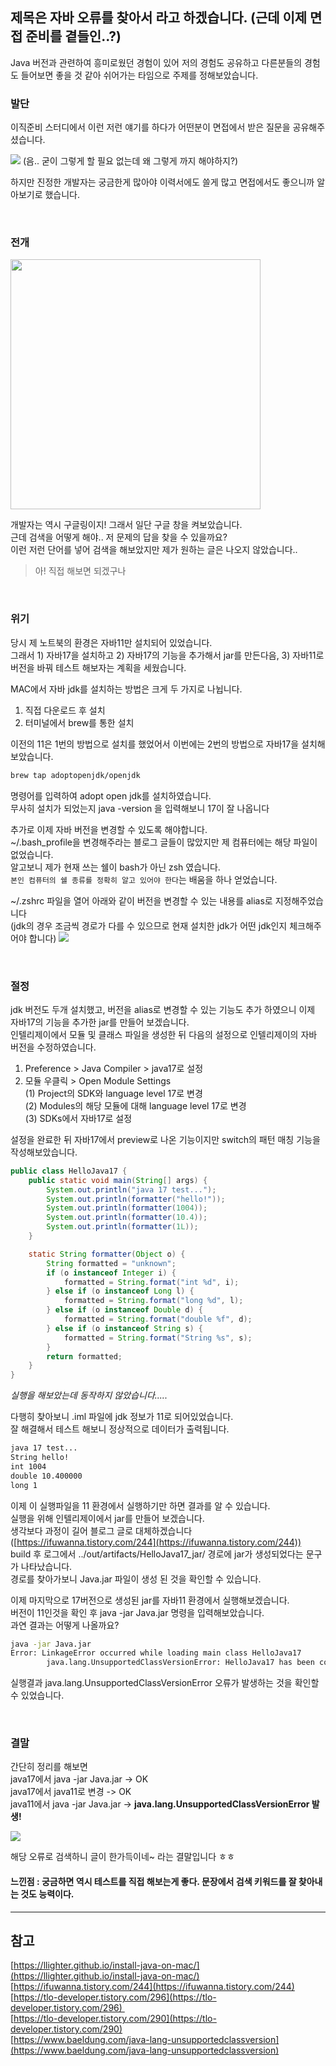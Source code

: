 ## 제목은 자바 오류를 찾아서 라고 하겠습니다. (근데 이제 면접 준비를 곁들인..?)

Java 버전과 관련하여 흥미로웠던 경험이 있어 저의 경험도 공유하고 다른분들의 경험도 들어보면 좋을 것 같아 쉬어가는 타임으로 주제를 정해보았습니다.

### 발단

이직준비 스터디에서 이런 저런 얘기를 하다가 어떤분이 면접에서 받은 질문을 공유해주셨습니다.

<img src="https://img1.daumcdn.net/thumb/R1280x0/?scode=mtistory2&fname=https%3A%2F%2Fblog.kakaocdn.net%2Fdn%2FcyiHtt%2Fbtryww7zzwL%2Fh2lqQB72gGTPEu3pssgWl1%2Fimg.png">
(음.. 굳이 그렇게 할 필요 없는데 왜 그렇게 까지 해야하지?)

하지만 진정한 개발자는 궁금한게 많아야 이력서에도 쓸게 많고 면접에서도 좋으니까 알아보기로 했습니다.

<br>

### 전개

<img src="https://img1.daumcdn.net/thumb/R1280x0/?scode=mtistory2&fname=https%3A%2F%2Fblog.kakaocdn.net%2Fdn%2FbS4qvH%2FbtryxImnBLV%2FXhzZqcAMISr2j0FLDweURk%2Fimg.png" width="400px">

개발자는 역시 구글링이지! 그래서 일단 구글 창을 켜보았습니다.  
근데 검색을 어떻게 해야.. 저 문제의 답을 찾을 수 있을까요?  
이런 저런 단어를 넣어 검색을 해보았지만 제가 원하는 글은 나오지 않았습니다..

> 아! 직접 해보면 되겠구나

<br>

### 위기

당시 제 노트북의 환경은 자바11만 설치되어 있었습니다.  
그래서 1) 자바17을 설치하고 2) 자바17의 기능을 추가해서 jar를 만든다음, 3) 자바11로 버전을 바꿔 테스트 해보자는 계획을 세웠습니다.


MAC에서 자바 jdk를 설치하는 방법은 크게 두 가지로 나뉩니다.  
1) 직접 다운로드 후 설치  
2) 터미널에서 brew를 통한 설치


이전의 11은 1번의 방법으로 설치를 했었어서 이번에는 2번의 방법으로 자바17을 설치해보았습니다.

```zsh
brew tap adoptopenjdk/openjdk
```

명령어를 입력하여 adopt open jdk를 설치하였습니다.  
무사히 설치가 되었는지 java -version 을 입력해보니 17이 잘 나옵니다


추가로 이제 자바 버전을 변경할 수 있도록 해야합니다.  
~/.bash\_profile을 변경해주라는 블로그 글들이 많았지만 제 컴퓨터에는 해당 파일이 없었습니다.  
알고보니 제가 현재 쓰는 쉘이 bash가 아닌 zsh 였습니다.  
`본인 컴퓨터의 쉘 종류를 정확히 알고 있어야 한다`는 배움을 하나 얻었습니다.  

~/.zshrc 파일을 열어 아래와 같이 버전을 변경할 수 있는 내용를 alias로 지정해주었습니다  
(jdk의 경우 조금씩 경로가 다를 수 있으므로 현재 설치한 jdk가 어떤 jdk인지 체크해주어야 합니다)
<img src="https://img1.daumcdn.net/thumb/R1280x0/?scode=mtistory2&fname=https%3A%2F%2Fblog.kakaocdn.net%2Fdn%2FtJ6Nh%2Fbtryyfj0m1h%2F5NlrjktKCiGAxxEDa2r8Yk%2Fimg.png">

<br>

### 절정

jdk 버전도 두개 설치했고, 버전을 alias로 변경할 수 있는 기능도 추가 하였으니 이제 자바17의 기능을 추가한 jar를 만들어 보겠습니다.  
인텔리제이에서 모듈 및 클래스 파일을 생성한 뒤 다음의 설정으로 인텔리제이의 자바 버전을 수정하였습니다.  
1) Preference > Java Compiler > java17로 설정  
2) 모듈 우클릭 > Open Module Settings  
  (1) Project의 SDK와 language level 17로 변경  
  (2) Modules의 해당 모듈에 대해 language level 17로 변경  
  (3) SDKs에서 자바17로 설정


설정을 완료한 뒤 자바17에서 preview로 나온 기능이지만 switch의 패턴 매칭 기능을 작성해보았습니다.

```java
public class HelloJava17 {
    public static void main(String[] args) {
        System.out.println("java 17 test...");
        System.out.println(formatter("hello!"));
        System.out.println(formatter(1004));
        System.out.println(formatter(10.4));
        System.out.println(formatter(1L));
    }

    static String formatter(Object o) {
        String formatted = "unknown";
        if (o instanceof Integer i) {
            formatted = String.format("int %d", i);
        } else if (o instanceof Long l) {
            formatted = String.format("long %d", l);
        } else if (o instanceof Double d) {
            formatted = String.format("double %f", d);
        } else if (o instanceof String s) {
            formatted = String.format("String %s", s);
        }
        return formatted;
    }
}
```

_실행을 해보았는데 동작하지 않았습니다....._

다행히 찾아보니 .iml 파일에 jdk 정보가 11로 되어있었습니다.  
잘 해결해서 테스트 해보니 정상적으로 데이터가 출력됩니다.

```zsh
java 17 test...
String hello!
int 1004
double 10.400000
long 1
```

이제 이 실행파일을 11 환경에서 실행하기만 하면 결과를 알 수 있습니다.  
실행을 위해 인텔리제이에서 jar를 만들어 보겠습니다.  
생각보다 과정이 길어 블로그 글로 대체하겠습니다([https://ifuwanna.tistory.com/244](https://ifuwanna.tistory.com/244))  
build 후 로그에서 ../out/artifacts/HelloJava17\_jar/ 경로에 jar가 생성되었다는 문구가 나타났습니다.  
경로를 찾아가보니 Java.jar 파일이 생성 된 것을 확인할 수 있습니다.  

이제 마지막으로 17버전으로 생성된 jar를 자바11 환경에서 실행해보겠습니다.  
버전이 11인것을 확인 후 java -jar Java.jar 명령을 입력해보았습니다.  
과연 결과는 어떻게 나올까요?

```zsh
java -jar Java.jar 
Error: LinkageError occurred while loading main class HelloJava17
        java.lang.UnsupportedClassVersionError: HelloJava17 has been compiled by a more recent version of the Java Runtime (class file version 61.0), this version of the Java Runtime only recognizes class file versions up to 55.0
```

실행결과 java.lang.UnsupportedClassVersionError 오류가 발생하는 것을 확인할 수 있었습니다.

<br>

### 결말

간단히 정리를 해보면  
java17에서 java -jar Java.jar -> OK  
java17에서 java11로 변경 -> OK  
java11에서 java -jar Java.jar -> **java.lang.UnsupportedClassVersionError 발생!**

<img src="https://img1.daumcdn.net/thumb/R1280x0/?scode=mtistory2&fname=https%3A%2F%2Fblog.kakaocdn.net%2Fdn%2FxMgjU%2FbtryxrdA1PQ%2FYCUITfUaY3mnmMK4CVbIhK%2Fimg.jpg">

해당 오류로 검색하니 글이 한가득이네~ 라는 결말입니다 ㅎㅎ

#### 느낀점 : 궁금하면 역시 테스트를 직접 해보는게 좋다. 문장에서 검색 키워드를 잘 찾아내는 것도 능력이다.

---

## 참고
[https://llighter.github.io/install-java-on-mac/](https://llighter.github.io/install-java-on-mac/)  
[https://ifuwanna.tistory.com/244](https://ifuwanna.tistory.com/244)  
[https://tlo-developer.tistory.com/296](https://tlo-developer.tistory.com/296)   
[https://tlo-developer.tistory.com/290](https://tlo-developer.tistory.com/290)  
[https://www.baeldung.com/java-lang-unsupportedclassversion](https://www.baeldung.com/java-lang-unsupportedclassversion)  
